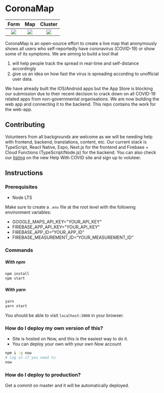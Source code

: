# CoronaMap

 |                 Form                 |                 Map                  |               Cluster                |
 | :----------------------------------: | :----------------------------------: | :----------------------------------: |
 | ![](https://i.imgur.com/ToSa9q8.png) | ![](https://i.imgur.com/ADvAbav.png) | ![](https://i.imgur.com/PpXVGYx.png) |

CoronaMap is an open-source effort to create a live map that anonymously shows all users who self-reportedly have coronavirus (COVID-19) or show some of its symptoms. We are aiming to build a tool that
1. will help people track the spread in real-time and self-distance accordingly
2. give us an idea on how fast the virus is spreading according to unofficial user data.

We have already built the IOS/Android apps but the App Store is blocking our submission due to their recent decision to crack down on all COVID-19 related apps from non-governmental organisations. We are now building the web app and connecting it to the backend. This repo contains the work for the web-app.

## Contributing
Volunteers from all backgrounds are welcome as we will be needing help with frontend, backend, translations, content, etc. Our current stack is TypeScript, React Native, Expo, Next.js for the frontend and Firebase + Cloud Functions (TypeScript/Node.js) for the backend. You can also check our [listing](https://helpwithcovid.com/projects/81) on the new Help With COVID site and sign up to voluteer.

## Instructions

### Prerequisites

- Node LTS

Make sure to create a `.env` file at the root level with the following environment variables:
- GOOGLE_MAPS_API_KEY="YOUR_API_KEY"
- FIREBASE_APP_API_KEY="YOUR_API_KEY"
- FIREBASE_APP_ID=“YOUR_APP_ID”
- FIREBASE_MEASUREMENT_ID=“YOUR_MEASUREMENT_ID”

### Commands

##### With npm

```sh
npm install
npm start
```

##### With yarn

```sh
yarn
yarn start
```

You should be able to visit `localhost:3000` in your browser.

### How do I deploy my own version of this?

- Site is hosted on Now, and this is the easiest way to do it.
- You can deploy your own with your own Now account

```sh
npm i -g now
# log in if you need to
now
```

### How do I deploy to production?

Get a commit on master and it will be automatically deployed.
